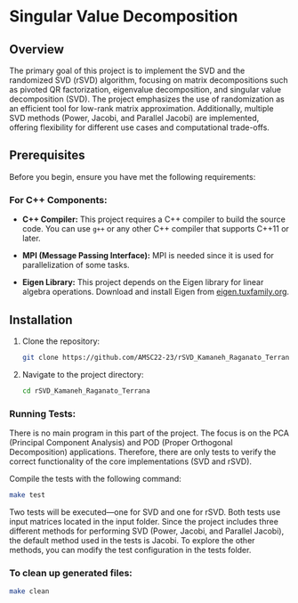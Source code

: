 # Singular Value Decomposition


## Overview

The primary goal of this project is to implement the SVD and the randomized SVD (rSVD) algorithm, focusing on matrix decompositions such as pivoted QR factorization, eigenvalue decomposition, and singular value decomposition (SVD).
The project emphasizes the use of randomization as an efficient tool for low-rank matrix approximation. 
Additionally, multiple SVD methods (Power, Jacobi, and Parallel Jacobi) are implemented, offering flexibility for different use cases and computational trade-offs.


## Prerequisites

Before you begin, ensure you have met the following requirements:

### For C++ Components:

- **C++ Compiler:** This project requires a C++ compiler to build the source code. You can use `g++` or any other C++ compiler that supports C++11 or later.

- **MPI (Message Passing Interface):** MPI is needed since it is used for parallelization of some tasks.

- **Eigen Library:** This project depends on the Eigen library for linear algebra operations. Download and install Eigen from [eigen.tuxfamily.org](https://eigen.tuxfamily.org/dox/GettingStarted.html).


## Installation

1. Clone the repository:

    ```bash
    git clone https://github.com/AMSC22-23/rSVD_Kamaneh_Raganato_Terrana.git
    ```

2. Navigate to the project directory:

    ```bash
    cd rSVD_Kamaneh_Raganato_Terrana
    ```


### Running Tests:

There is no main program in this part of the project. The focus is on the PCA (Principal Component Analysis) and POD (Proper Orthogonal Decomposition) applications. Therefore, there are only tests to verify the correct functionality of the core implementations (SVD and rSVD).

Compile the tests with the following command:

```bash
make test
```
Two tests will be executed—one for SVD and one for rSVD. Both tests use input matrices located in the input folder. Since the project includes three different methods for performing SVD (Power, Jacobi, and Parallel Jacobi), the default method used in the tests is Jacobi. To explore the other methods, you can modify the test configuration in the tests folder.



### To clean up generated files:

```bash
make clean
```
